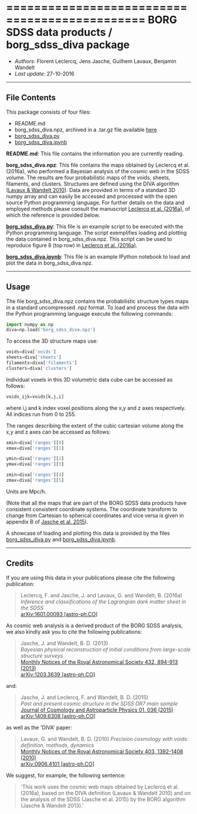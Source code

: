 ==============================================
**BORG SDSS data products** / **borg_sdss_diva package**
==============================================

* *Authors*: Florent Leclercq, Jens Jasche, Guilhem Lavaux, Benjamin Wandelt
* *Last update*: 27-10-2016

----------------------
**File Contents**
----------------------

This package consists of four files:
* README.md
* borg_sdss_diva.npz, archived in a .tar.gz file available [here](http://icg.port.ac.uk/~leclercq/data/borg_sdss_diva.tar.gz)
* [borg_sdss_diva.py](borg_sdss_diva.py)
* [borg_sdss_diva.ipynb](borg_sdss_diva.ipynb)

**README.md**:
	This file contains the information you are currently reading.

**borg_sdss_diva.npz**:
This file contains the maps obtained by Leclercq et al. (2016a), who performed a Bayesian analysis of the cosmic web in the SDSS volume. The results are four probabilistic maps of the voids, sheets, filaments, and clusters. Structures are defined using the DIVA algorithm ([Lavaux & Wandelt 2010](https://arxiv.org/abs/0906.4101)). Data are provided in terms of a standard 3D numpy array and can easily be accessed and processed with the open source Python programming language. For further details on the data and employed methods please consult the manuscript [Leclercq et al. (2016a)](https://arxiv.org/abs/1601.00093), of which the reference is provided below.

**[borg_sdss_diva.py](borg_sdss_diva.py)**:
	This file is an example script to be executed with the Python programming language. The script exemplifies loading and plotting the data contained in borg_sdss_diva.npz. This script can be used to reproduce figure 8 (top row) in [Leclercq et al. (2016a)](https://arxiv.org/abs/1601.00093).

**[borg_sdss_diva.ipynb](borg_sdss_diva.ipynb)**:
	This file is an example IPython notebook to load and plot the data in borg_sdss_diva.npz.

----------------------
**Usage**
----------------------

The file borg_sdss_diva.npz contains the probabilistic structure types maps in a standard uncompressed .npz format. To load and process the data with the Python programming language execute the following commands:

```python
import numpy as np
diva=np.load('borg_sdss_diva.npz')
```

To access the 3D structure maps use: 

```python
voids=diva['voids']
sheets=diva['sheets']
filaments=diva['filaments']
clusters=diva['clusters']
```

Individual voxels in this 3D volumetric data cube can be accessed as follows:

```python
voids_ijk=voids[k,j,i]
```

where i,j and k index voxel positions along the x,y and z axes respectively. All indices run from 0 to 255.

The ranges describing the extent of the cubic cartesian volume along the x,y and z axes can be accessed as follows:

```python
xmin=diva['ranges'][0]
xmax=diva['ranges'][1]

ymin=diva['ranges'][2]
ymax=diva['ranges'][3]

zmin=diva['ranges'][4]
zmax=diva['ranges'][5]
```
Units are Mpc/h.

(Note that all the maps that are part of the BORG SDSS data products have consistent consistent coordinate systems. The coordinate transform to change from Cartesian to spherical coordinates and vice versa is given in appendix B of [Jasche et al. 2015](https://arxiv.org/abs/1409.6308)).

A showcase of loading and plotting this data is provided by the files [borg_sdss_diva.py](borg_sdss_diva.py) and [borg_sdss_diva.ipynb](borg_sdss_diva.ipynb).

----------------------
**Credits**
----------------------

If you are using this data in your publications please cite the
following publication:

> Leclercq, F. and Jasche, J. and Lavaux, G. and Wandelt, B. (2016a)<br />
> *Inference and classifications of the Lagrangian dark matter sheet in the SDSS*<br />
> [arXiv:1601.00093 [astro-ph.CO]](https://arxiv.org/abs/1601.00093)

As cosmic web analysis is a derived product of the BORG SDSS analysis, we also kindly ask you to cite the following publications:

> Jasche, J. and Wandelt, B. D. (2013)<br />
> *Bayesian physical reconstruction of initial conditions from large-scale structure surveys*<br />
> [Monthly Notices of the Royal Astronomical Society 432, 894-913 (2013)](http://dx.doi.org/10.1093/mnras/stt449)<br />
> [arXiv:1203.3639 [astro-ph.CO]](https://arxiv.org/abs/1203.3639)

and:

> Jasche, J. and Leclercq, F. and Wandelt, B. D. (2015)<br />
> *Past and present cosmic structure in the SDSS DR7 main sample*<br />
> [Journal of Cosmology and Astroparticle Physics 01, 036 (2015)](http://dx.doi.org/10.1088/1475-7516/2013/11/048)<br />
> [arXiv:1409.6308 [astro-ph.CO]](https://arxiv.org/abs/1409.6308)

as well as the 'DIVA' paper:

> Lavaux, G. and Wandelt, B. D. (2010)
> *Precision cosmology with voids: definition, methods, dynamics*<br />
> [Monthly Notices of the Royal Astronomical Society 403, 1392-1408 (2010)](http://dx.doi.org/10.1111/j.1365-2966.2010.16197.x)<br />
> [arXiv:0906.4101 [astro-ph.CO]](https://arxiv.org/abs/0906.4101)

We suggest, for example, the following sentence:
> 'This work uses the cosmic web maps obtained by Leclercq et al. (2016a), based on the DIVA definition (Lavaux & Wandelt 2010) and on the analysis of the SDSS (Jasche et al. 2015) by the BORG algorithm (Jasche & Wandelt 2013).'
